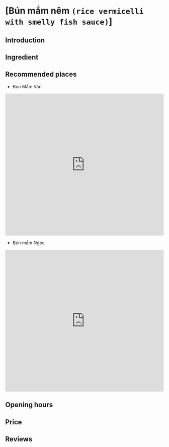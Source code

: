 # [Bún mắm nêm `(rice vermicelli with smelly fish sauce)`]

## Introduction

## Ingredient

## Recommended places
 - Bún Mắm Vân
<div class="map-container">
  <iframe src="https://www.google.com/maps/embed?pb=!1m18!1m12!1m3!1d3833.9744614482315!2d108.216984!3d16.066815!2m3!1f0!2f0!3f0!3m2!1i1024!2i768!4f13.1!3m3!1m2!1s0x31421835020a482b%3A0x5372477aae4ddd00!2zQsO6biBN4bqvbSBWw6Ju!5e0!3m2!1sen!2s!4v1687629176505!5m2!1sen!2s" width="100%" height="450" style="border:0;" allowfullscreen="" loading="lazy" referrerpolicy="no-referrer-when-downgrade"></iframe>
</div>

 - Bún mắm Ngọc
<div class="map-container">
	<iframe src="https://www.google.com/maps/embed?pb=!1m18!1m12!1m3!1d3833.9786041789284!2d108.21462367520887!3d16.066600039508145!2m3!1f0!2f0!3f0!3m2!1i1024!2i768!4f13.1!3m3!1m2!1s0x314218351d1e329b%3A0x3ca7079eaba9556d!2zQsO6biBt4bqvbSBOZ-G7jWM!5e0!3m2!1sen!2s!4v1687629278391!5m2!1sen!2s" width="100%" height="450" style="border:0;" allowfullscreen="" loading="lazy" referrerpolicy="no-referrer-when-downgrade"></iframe>
</div>

## Opening hours

## Price

## Reviews
